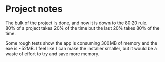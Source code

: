 # Project notes

The bulk of the project is done, and now it is down to the 80:20 rule.  
80% of a project takes 20% of the time but the last 20% takes 80% of the time.

Some rough tests show the app is consuming 300MB of memory and the exe is ~52MB. 
I feel like I can make the installer smaller, but it would be a waste of effort to try
and save more memory.


